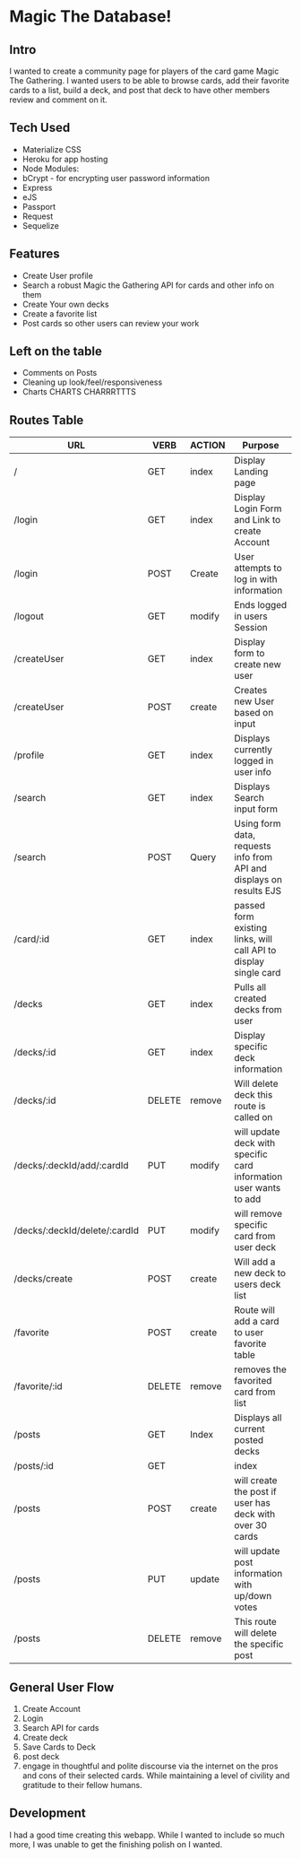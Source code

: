 # Magic The Database!
## Intro
I wanted to create a community page for players of the card game Magic The Gathering.  I wanted users to be able to browse cards, add their favorite cards to a list, build a deck, and post that deck to have other members review and comment on it.

## Tech Used
* Materialize CSS
* Heroku for app hosting
* Node Modules:
* bCrypt - for encrypting user password information
* Express
* eJS
* Passport
* Request
* Sequelize

## Features
* Create User profile
* Search a robust Magic the Gathering API for cards and other info on them
* Create Your own decks
* Create a favorite list
* Post cards so other users can review your work

## Left on the table
* Comments on Posts
* Cleaning up look/feel/responsiveness
* Charts CHARTS CHARRRTTTS

## Routes Table
URL | VERB | ACTION | Purpose
--- | --- | --- | ---
/ | GET | index | Display Landing page
/login | GET | index | Display Login Form and Link to create Account
/login | POST | Create | User attempts to log in with information
/logout | GET | modify | Ends logged in users Session
/createUser | GET |index| Display form to create new user
/createUser | POST | create| Creates new User based on input
/profile | GET | index | Displays currently logged in user info
/search | GET | index | Displays Search input form
/search | POST | Query | Using form data, requests info from API and displays on results EJS
/card/:id | GET | index | passed form existing links, will call API to display single card
/decks | GET | index | Pulls all created decks from user
/decks/:id | GET | index |Display specific deck information
/decks/:id | DELETE | remove | Will delete deck this route is called on
/decks/:deckId/add/:cardId | PUT | modify | will update deck with specific card information user wants to add
/decks/:deckId/delete/:cardId | PUT | modify |will remove specific card from user deck
/decks/create | POST | create | Will add a new deck to users deck list
/favorite | POST | create | Route will add a card to user favorite table
/favorite/:id | DELETE | remove | removes the favorited card from list
/posts | GET | Index | Displays all current posted decks
/posts/:id | GET | |index | Display specific details about a posted deck
/posts | POST | create | will create the post if user has deck with over 30 cards
/posts | PUT |update | will update post information with up/down votes
/posts | DELETE | remove | This route will delete the specific post

## General User Flow
1. Create Account
2. Login
3. Search API for cards
4. Create deck
5. Save Cards to Deck
6. post deck
7. engage in thoughtful and polite discourse via the internet on the pros and cons of their selected cards.  While maintaining a level of civility and gratitude to their fellow humans.

## Development
I had a good time creating this webapp.  While I wanted to include so much more, I was unable to get the finishing polish on I wanted.  
